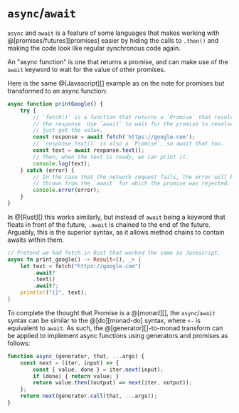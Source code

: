 # `async`/`await`

`async` and `await` is a feature of some languages that makes working with
@[promises/futures][promises] easier by hiding the calls to `.then()` and making the code
look like regular synchronous code again.

An "async function" is one that returns a promise, and can make use of the
`await` keyword to wait for the value of other promises.

Here is the same @[Javascript][] example as on the note for promises but transformed
to an async function:

```javascript
async function printGoogle() {
    try {
        // `fetch()` is a function that returns a `Promise` that resolves to
        // the response. Use `await` to wait for the promise to resolve and
        // just get the value.
        const response = await fetch('https://google.com');
        // `response.text()` is also a `Promise`, so await that too.
        const text = await response.text();
        // Then, when the text is ready, we can print it.
        console.log(text);
    } catch (error) {
        // In the case that the network request fails, the error will be
        // thrown from the `await` for which the promise was rejected.
        console.error(error);
    }
}
```

In @[Rust][] this works similarly, but instead of `await` being a keyword that
floats in front of the future, `.await` is chained to the end of the future.
Arguably, this is the superior syntax, as it allows method chains to contain
awaits within them.

```rust
// Pretend we had fetch in Rust that worked the same as Javascript.
async fn print_google() -> Result<(), _> {
    let text = fetch("https://google.com")
        .await?
        .text()
        .await?;
    println!("{}", text);
}
```

To complete the thought that Promise is a @[monad][], the `async`/`await` syntax
can be similar to the @[do][monad-do] syntax, where `<-` is equivalent to `await`.
As such, the @[generator][]-to-monad transform can be applied to implement async
functions using generators and promises as follows:

```javascript
function async_(generator, that, ...args) {
    const next = (iter, input) => {
        const { value, done } = iter.next(input);
        if (done) { return value; }
        return value.then((output) => next(iter, output));
    };
    return next(generator.call(that, ...args));
}
```
